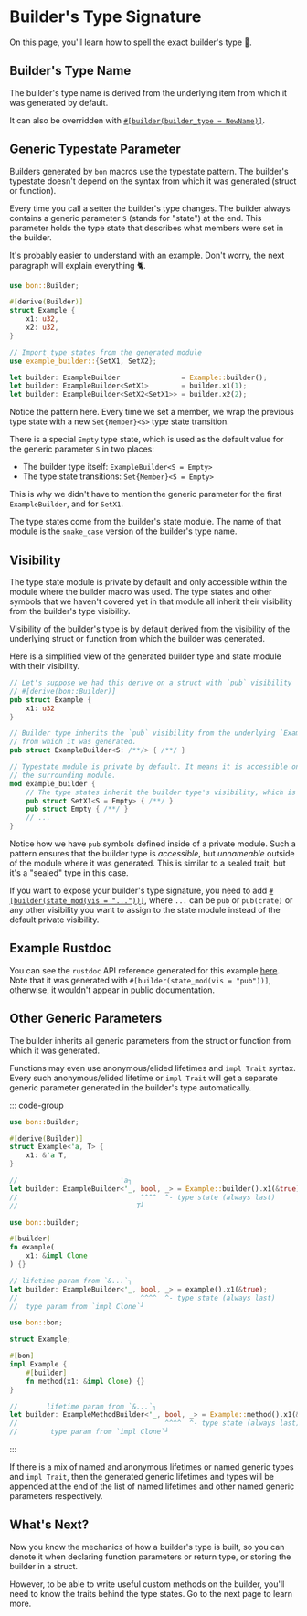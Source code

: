# Builder's Type Signature

On this page, you'll learn how to spell the exact builder's type 📝.

## Builder's Type Name

The builder's type name is derived from the underlying item from which it was generated by default.

<!--@include: ../../reference/builder/top-level/builder_type.md#name-->

It can also be overridden with [`#[builder(builder_type = NewName)]`](../../reference/builder/top-level/builder_type).

## Generic Typestate Parameter

Builders generated by `bon` macros use the typestate pattern. The builder's typestate doesn't depend on the syntax from which it was generated (struct or function).

Every time you call a setter the builder's type changes. The builder always contains a generic parameter `S` (stands for "state") at the end. This parameter holds the type state that describes what members were set in the builder.

It's probably easier to understand with an example. Don't worry, the next paragraph will explain everything 🐈.

```rust
use bon::Builder;

#[derive(Builder)]
struct Example {
    x1: u32,
    x2: u32,
}

// Import type states from the generated module
use example_builder::{SetX1, SetX2};

let builder: ExampleBuilder               = Example::builder();
let builder: ExampleBuilder<SetX1>        = builder.x1(1);
let builder: ExampleBuilder<SetX2<SetX1>> = builder.x2(2);
```

Notice the pattern here. Every time we set a member, we wrap the previous type state with a new `Set{Member}<S>` type state transition.

There is a special `Empty` type state, which is used as the default value for the generic parameter `S` in two places:

-   The builder type itself: `ExampleBuilder<S = Empty>`
-   The type state transitions: `Set{Member}<S = Empty>`

This is why we didn't have to mention the generic parameter for the first `ExampleBuilder`, and for `SetX1`.

The type states come from the builder's state module. The name of that module is the `snake_case` version of the builder's type name.

## Visibility

The type state module is private by default and only accessible within the module where the builder macro was used. The type states and other symbols that we haven't covered yet in that module all inherit their visibility from the builder's type visibility.

Visibility of the builder's type is by default derived from the visibility of the underlying struct or function from which the builder was generated.

Here is a simplified view of the generated builder type and state module with their visibility.

```rust
// Let's suppose we had this derive on a struct with `pub` visibility
// #[derive(bon::Builder)]
pub struct Example {
    x1: u32
}

// Builder type inherits the `pub` visibility from the underlying `Example` struct
// from which it was generated.
pub struct ExampleBuilder<S: /**/> { /**/ }

// Typestate module is private by default. It means it is accessible only within
// the surrounding module.
mod example_builder {
    // The type states inherit the builder type's visibility, which is `pub`
    pub struct SetX1<S = Empty> { /**/ }
    pub struct Empty { /**/ }
    // ...
}

```

Notice how we have `pub` symbols defined inside of a private module. Such a pattern ensures that the builder type is _accessible_, but _unnameable_ outside of the module where it was generated. This is similar to a sealed trait, but it's a "sealed" type in this case.

If you want to expose your builder's type signature, you need to add [`#[builder(state_mod(vis = "..."))]`](../../reference/builder/top-level/state_mod), where `...` can be `pub` or `pub(crate)` or any other visibility you want to assign to the state module instead of the default private visibility.

## Example Rustdoc

You can see the `rustdoc` API reference generated for this example [here](https://docs.rs/bon/latest/bon/examples/minimal/). Note that it was generated with `#[builder(state_mod(vis = "pub"))]`, otherwise, it wouldn't appear in public documentation.

## Other Generic Parameters

The builder inherits all generic parameters from the struct or function from which it was generated.

Functions may even use anonymous/elided lifetimes and `impl Trait` syntax. Every such anonymous/elided lifetime or `impl Trait` will get a separate generic parameter generated in the builder's type automatically.

::: code-group

```rust [Struct]
use bon::Builder;

#[derive(Builder)]
struct Example<'a, T> {
    x1: &'a T,
}

//                         'a┐
let builder: ExampleBuilder<'_, bool, _> = Example::builder().x1(&true);
//                              ^^^^  ^- type state (always last)
//                             T┘
```

```rust [Function]
use bon::builder;

#[builder]
fn example(
    x1: &impl Clone
) {}

// lifetime param from `&...`┐
let builder: ExampleBuilder<'_, bool, _> = example().x1(&true);
//                              ^^^^  ^- type state (always last)
//  type param from `impl Clone`┘
```

```rust [Method]
use bon::bon;

struct Example;

#[bon]
impl Example {
    #[builder]
    fn method(x1: &impl Clone) {}
}

//       lifetime param from `&...`┐
let builder: ExampleMethodBuilder<'_, bool, _> = Example::method().x1(&true);
//                                    ^^^^  ^- type state (always last)
//        type param from `impl Clone`┘
```

:::

If there is a mix of named and anonymous lifetimes or named generic types and `impl Trait`, then the generated generic lifetimes and types will be appended at the end of the list of named lifetimes and other named generic parameters respectively.

## What's Next?

Now you know the mechanics of how a builder's type is built, so you can denote it when declaring function parameters or return type, or storing the builder in a struct.

However, to be able to write useful custom methods on the builder, you'll need to know the traits behind the type states. Go to the next page to learn more.
